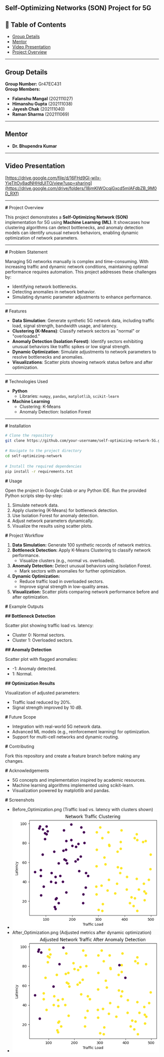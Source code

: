 ## Self-Optimizing Networks (SON) Project for 5G

## 📑 Table of Contents

- [Group Details](#group-details)
- [Mentor](#mentor)
- [Video Presentation](#video-presentation)
- [Project Overview](#-project-overview)

---

## Group Details 
**Group Number:** Gr47EC431  
**Group Members:**
- **Falanshu Mangal** (202111027)
- **Himanshu Gupta** (202111038)
- **Jayesh Chak** (202111040)
- **Raman Sharma** (202111069)


---

## Mentor
- **Dr. Bhupendra Kumar**

---

## Video Presentation
[https://drive.google.com/file/d/16FHd9Gl-wiIx-YjeTItOy8adNHHdUITO/view?usp=sharing](https://drive.google.com/drive/folders/18jmKIWOcqjGxcd5mIAFdbZB_9M0D_RXf)

---

**#** Project Overview

This project demonstrates a **Self-Optimizing Network (SON)** implementation for 5G using **Machine Learning (ML)**. It showcases how clustering algorithms can detect bottlenecks, and anomaly detection models can identify unusual network behaviors, enabling dynamic optimization of network parameters.

---

**#** Problem Statement

Managing 5G networks manually is complex and time-consuming. With increasing traffic and dynamic network conditions, maintaining optimal performance requires automation. This project addresses these challenges by:

* Identifying network bottlenecks.
* Detecting anomalies in network behavior.
* Simulating dynamic parameter adjustments to enhance performance.

---

**#** Features

* **Data Simulation**: Generate synthetic 5G network data, including traffic load, signal strength, bandwidth usage, and latency.
* **Clustering (K-Means)**: Classify network sectors as "normal" or "overloaded."
* **Anomaly Detection (Isolation Forest)**: Identify sectors exhibiting unusual behaviors like traffic spikes or low signal strength.
* **Dynamic Optimization**: Simulate adjustments to network parameters to resolve bottlenecks and anomalies.
* **Visualizations**: Scatter plots showing network status before and after optimization.

---

**#** Technologies Used

* **Python**
  - Libraries: `numpy`, `pandas`, `matplotlib`, `scikit-learn`
* **Machine Learning**
  - Clustering: K-Means
  - Anomaly Detection: Isolation Forest

---

**#** Installation

```bash
# Clone the repository
git clone https://github.com/your-username/self-optimizing-network-5G.git

# Navigate to the project directory
cd self-optimizing-network

# Install the required dependencies
pip install -r requirements.txt
```

**#** Usage

Open the project in Google Colab or any Python IDE.
Run the provided Python scripts step-by-step:

1. Simulate network data.
2. Apply clustering (K-Means) for bottleneck detection.
3. Use Isolation Forest for anomaly detection.
4. Adjust network parameters dynamically.
5. Visualize the results using scatter plots.

**#** Project Workflow

1. **Data Simulation:** Generate 100 synthetic records of network metrics.
2. **Bottleneck Detection:** Apply K-Means Clustering to classify network performance.
    * Visualize clusters (e.g., normal vs. overloaded).
3. **Anomaly Detection:** Detect unusual behaviors using Isolation Forest.
    * Mark sectors with anomalies for further optimization.
4. **Dynamic Optimization:**
    * Reduce traffic load in overloaded sectors.
    * Improve signal strength in low-quality areas.
5. **Visualization:** Scatter plots comparing network performance before and after optimization.

**#** Example Outputs

**## Bottleneck Detection**

Scatter plot showing traffic load vs. latency:

* Cluster 0: Normal sectors.
* Cluster 1: Overloaded sectors.

**## Anomaly Detection**

Scatter plot with flagged anomalies:

* -1: Anomaly detected.
* 1: Normal.

**## Optimization Results**

Visualization of adjusted parameters:

* Traffic load reduced by 20%.
* Signal strength improved by 10 dB.

**#** Future Scope

* Integration with real-world 5G network data.
* Advanced ML models (e.g., reinforcement learning) for optimization.
* Support for multi-cell networks and dynamic routing.

**#** Contributing

Fork this repository and create a feature branch before making any changes. 

**#** Acknowledgements

* 5G concepts and implementation inspired by academic resources.
* Machine learning algorithms implemented using scikit-learn.
* Visualization powered by matplotlib and pandas.

**#** Screenshots
* Before_Optimization.png (Traffic load vs. latency with clusters shown)
* ![before_optimization](Images/latencyVStraffic.png)
* After_Optimization.png (Adjusted metrics after dynamic optimization)
* ![before_optimization](Images/latencyVStrafficAfterAnamolyDetection.png)
